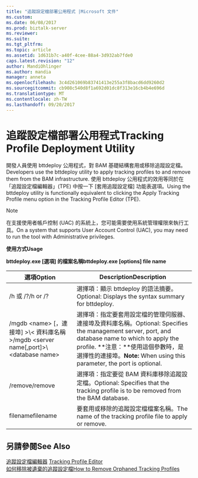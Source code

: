 ```yaml
---
title: "追蹤設定檔部署公用程式 |Microsoft 文件"
ms.custom: 
ms.date: 06/08/2017
ms.prod: biztalk-server
ms.reviewer: 
ms.suite: 
ms.tgt_pltfrm: 
ms.topic: article
ms.assetid: 1d631b7c-a40f-4cee-88a4-3d932ab7fde0
caps.latest.revision: "12"
author: MandiOhlinger
ms.author: mandia
manager: anneta
ms.openlocfilehash: 3c4d261069b83741413e255a3f8bacd6dd9260d2
ms.sourcegitcommit: cb908c540d8f1a692d01dc8f313e16cb4b4e696d
ms.translationtype: MT
ms.contentlocale: zh-TW
ms.lasthandoff: 09/20/2017
---
```

# <a name="tracking-profile-deployment-utility"></a><span data-ttu-id="2febe-102">追蹤設定檔部署公用程式</span><span class="sxs-lookup"><span data-stu-id="2febe-102">Tracking Profile Deployment Utility</span></span>
<span data-ttu-id="2febe-103">開發人員使用 bttdeploy 公用程式，對 BAM 基礎結構套用或移除追蹤設定檔。</span><span class="sxs-lookup"><span data-stu-id="2febe-103">Developers use the bttdeploy utility to apply tracking profiles to and remove them from the BAM infrastructure.</span></span> <span data-ttu-id="2febe-104">使用 bttdeploy 公用程式的效用等同於在「追蹤設定檔編輯器」(TPE) 中按一下 [套用追蹤設定檔] 功能表選項。</span><span class="sxs-lookup"><span data-stu-id="2febe-104">Using the bttdeploy utility is functionally equivalent to clicking the Apply Tracking Profile menu option in the Tracking Profile Editor (TPE).</span></span>  
  
> [!NOTE]
>  <span data-ttu-id="2febe-105">在支援使用者帳戶控制 (UAC) 的系統上，您可能需要使用系統管理權限來執行工具。</span><span class="sxs-lookup"><span data-stu-id="2febe-105">On a system that supports User Account Control (UAC), you may need to run the tool with Administrative privileges.</span></span>  
  
 <span data-ttu-id="2febe-106">**使用方式**</span><span class="sxs-lookup"><span data-stu-id="2febe-106">**Usage**</span></span>  
  
 <span data-ttu-id="2febe-107">**bttdeploy.exe [選項] 的檔案名稱**</span><span class="sxs-lookup"><span data-stu-id="2febe-107">**bttdeploy.exe [options] file name**</span></span>  
  
|<span data-ttu-id="2febe-108">選項</span><span class="sxs-lookup"><span data-stu-id="2febe-108">Option</span></span>|<span data-ttu-id="2febe-109">Description</span><span class="sxs-lookup"><span data-stu-id="2febe-109">Description</span></span>|  
|------------|-----------------|  
|<span data-ttu-id="2febe-110">/h 或 /?</span><span class="sxs-lookup"><span data-stu-id="2febe-110">/h or /?</span></span>|<span data-ttu-id="2febe-111">選擇項：顯示 bttdeploy 的語法摘要。</span><span class="sxs-lookup"><span data-stu-id="2febe-111">Optional: Displays the syntax summary for bttdeploy.</span></span>|  
|<span data-ttu-id="2febe-112">/mgdb \<name> [，連接埠] >\\< 資料庫名稱\></span><span class="sxs-lookup"><span data-stu-id="2febe-112">/mgdb \<server name[,port]>\\<database name\></span></span>|<span data-ttu-id="2febe-113">選擇項：指定要套用設定檔的管理伺服器、連接埠及資料庫名稱。</span><span class="sxs-lookup"><span data-stu-id="2febe-113">Optional: Specifies the management server, port, and database name to which to apply the profile.</span></span> <span data-ttu-id="2febe-114">**注意：**使用這個參數時，是選擇性的連接埠。</span><span class="sxs-lookup"><span data-stu-id="2febe-114">**Note:**  When using this parameter, the port is optional.</span></span>|  
|<span data-ttu-id="2febe-115">/remove</span><span class="sxs-lookup"><span data-stu-id="2febe-115">/remove</span></span>|<span data-ttu-id="2febe-116">選擇項：指定要從 BAM 資料庫移除追蹤設定檔。</span><span class="sxs-lookup"><span data-stu-id="2febe-116">Optional: Specifies that the tracking profile is to be removed from the BAM database.</span></span>|  
|<span data-ttu-id="2febe-117">filename</span><span class="sxs-lookup"><span data-stu-id="2febe-117">filename</span></span>|<span data-ttu-id="2febe-118">要套用或移除的追蹤設定檔檔案名稱。</span><span class="sxs-lookup"><span data-stu-id="2febe-118">The name of the tracking profile file to apply or remove.</span></span>|  
  
## <a name="see-also"></a><span data-ttu-id="2febe-119">另請參閱</span><span class="sxs-lookup"><span data-stu-id="2febe-119">See Also</span></span>  
 <span data-ttu-id="2febe-120">[追蹤設定檔編輯器](../core/tracking-profile-editor.md) </span><span class="sxs-lookup"><span data-stu-id="2febe-120">[Tracking Profile Editor](../core/tracking-profile-editor.md) </span></span>  
 [<span data-ttu-id="2febe-121">如何移除被遺棄的追蹤設定檔</span><span class="sxs-lookup"><span data-stu-id="2febe-121">How to Remove Orphaned Tracking Profiles</span></span>](../core/how-to-remove-orphaned-tracking-profiles.md)